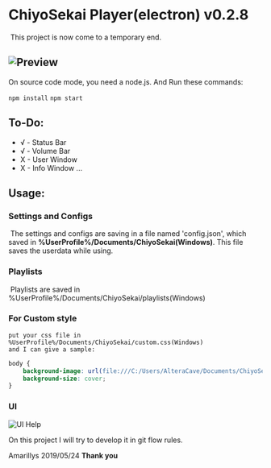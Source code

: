 # ChiyoSekai Player(electron) v0.2.8

​	This project is now come to a temporary end.

![Preview](<https://misuzu.moe/store/chiyo.png>)
---

On source code mode, you need a node.js. And Run these commands:

`npm install`
`npm start`

## To-Do:

+ √ - Status Bar
+ √ - Volume Bar
+ X - User Window
+ X - Info Window
  ...

## Usage:

### Settings and Configs

​	The settings and configs are saving in a file named 'config.json', which saved in **%UserProfile%/Documents/ChiyoSekai(Windows)**. This file saves the userdata while using.

### Playlists

​	Playlists are saved in %UserProfile%/Documents/ChiyoSekai/playlists(Windows)

### For Custom style
    put your css file in %UserProfile%/Documents/ChiyoSekai/custom.css(Windows)
    and I can give a sample:

``` css
body {
    background-image: url(file:///C:/Users/AlteraCave/Documents/ChiyoSekai/tinkle.jpg);
    background-size: cover;
}
```

### UI

![UI Help](<https://misuzu.moe/store/usage.jpg>)




On this project I will try to develop it in git flow rules.

Amarillys 2019/05/24
**Thank you**
